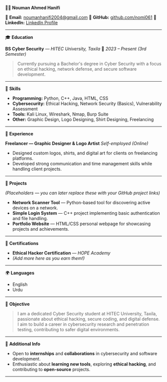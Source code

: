 

🧑‍💻 **Nouman Ahmed Hanifi**

📧 **Email:** [noumanhanifi2004@gmail.com](mailto:noumanhanifi2004@gmail.com)
🔗 **GitHub:** [github.com/nomi061](https://github.com/nomi061)
🔗 **LinkedIn:** [LinkedIn Profile](https://www.linkedin.com/onboarding/start/people-you-may-know/new/)

---

 🎓 **Education**

**BS Cyber Security** — *HITEC University, Taxila*
📅 *2023 – Present (3rd Semester)*

> Currently pursuing a Bachelor's degree in Cyber Security with a focus on ethical hacking, network defense, and secure software development.

---

 🧠 **Skills**

* **Programming:** Python, C++, Java, HTML, CSS
* **Cybersecurity:** Ethical Hacking, Network Security (Basics), Vulnerability Assessment
* **Tools:** Kali Linux, Wireshark, Nmap, Burp Suite
* **Other:** Graphic Design, Logo Designing, Shirt Designing, Freelancing

---

💼 **Experience**

**Freelancer — Graphic Designer & Logo Artist**
*Self-employed (Online)*

* Designed custom logos, shirts, and digital art for clients on freelancing platforms.
* Developed strong communication and time management skills while handling client projects.

---

🚀 **Projects**

*(Placeholders — you can later replace these with your GitHub project links)*

* **Network Scanner Tool** — Python-based tool for discovering active devices on a network.
* **Simple Login System** — C++ project implementing basic authentication and file handling.
* **Portfolio Website** — HTML/CSS personal webpage for showcasing projects and achievements.

---

📜 **Certifications**

* **Ethical Hacker Certification** — *HOPE Academy*
* *(Add more here as you earn them!)*

---

 🌍 **Languages**

* English
* Urdu

---

 🎯 **Objective**

> I am a dedicated Cyber Security student at HITEC University, Taxila, passionate about ethical hacking, secure coding, and digital defense. I aim to build a career in cybersecurity research and penetration testing, contributing to safer digital environments.

---

 📌 **Additional Info**

* Open to **internships** and **collaborations** in cybersecurity and software development.
* Enthusiastic about **learning new tools**, exploring **ethical hacking**, and contributing to **open-source** projects.

---


